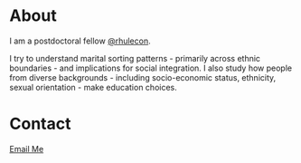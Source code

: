 # About
I am a postdoctoral fellow [@rhulecon](https://www.royalholloway.ac.uk/research-and-teaching/departments-and-schools/economics/).

I try to understand marital sorting patterns - primarily across ethnic boundaries - and implications for social integration. I also study how people from diverse backgrounds - including socio-economic status, ethnicity, sexual orientation - make education choices. 

# Contact
[Email Me](mailto:alexvickery2018@gmail.com)


